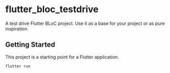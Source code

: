 # flutter_bloc_testdrive

A test drive Flutter BLoC project. Use it as a base for your project or as pure inspiration.

## Getting Started

This project is a starting point for a Flutter application.

```flutter run```
